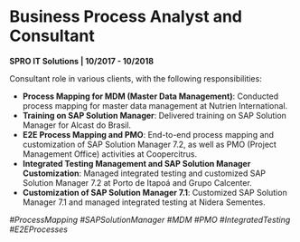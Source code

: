 # Business Process Analyst and Consultant
**SPRO IT Solutions | 10/2017 - 10/2018**

Consultant role in various clients, with the following responsibilities:

- **Process Mapping for MDM (Master Data Management)**: Conducted process mapping for master data management at Nutrien International.
- **Training on SAP Solution Manager**: Delivered training on SAP Solution Manager for Alcast do Brasil.
- **E2E Process Mapping and PMO**: End-to-end process mapping and customization of SAP Solution Manager 7.2, as well as PMO (Project Management Office) activities at Coopercitrus.
- **Integrated Testing Management and SAP Solution Manager Customization**: Managed integrated testing and customized SAP Solution Manager 7.2 at Porto de Itapoá and Grupo Calcenter.
- **Customization of SAP Solution Manager 7.1**: Customized SAP Solution Manager 7.1 and managed integrated testing at Nidera Sementes.

*#ProcessMapping #SAPSolutionManager #MDM #PMO #IntegratedTesting #E2EProcesses*
